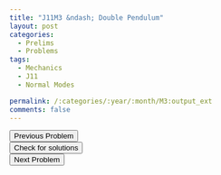 ```yaml
---
title: "J11M3 &ndash; Double Pendulum"
layout: post
categories:
  - Prelims
  - Problems
tags:
  - Mechanics
  - J11
  - Normal Modes

permalink: /:categories/:year/:month/M3:output_ext
comments: false
---
```

<object data="2011J3M.pdf" type="application/pdf" width="100%" height="500"></object>

<div class='navbar'>
	<div float='left'><button onclick="window.location='M2.html'" >Previous Problem</button></div>
	<div float='center'><button onclick="window.location='https://princetonprelim.com/prelim/26/'">Check for solutions</button></div>
	<div float='right'><button onclick="window.location='E1.html'" > Next Problem</button></div>
</div>
